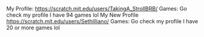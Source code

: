 My Profile:
https://scratch.mit.edu/users/TakingA_StrollBRB/
Games:
Go check my profile I have 94 games lol
My New Profile
https://scratch.mit.edu/users/Sethilliano/
Games:
Go check my profile I have 20 or more games lol
